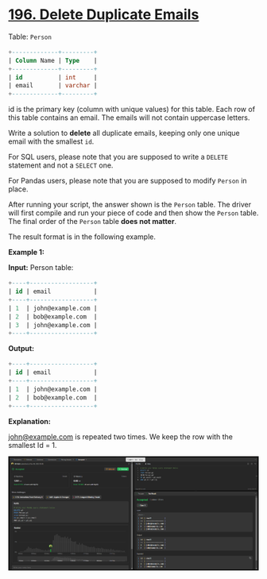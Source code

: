 # [196. Delete Duplicate Emails](https://leetcode.com/problems/delete-duplicate-emails/)

Table: `Person`

```sql
+-------------+---------+
| Column Name | Type    |
+-------------+---------+
| id          | int     |
| email       | varchar |
+-------------+---------+
```

id is the primary key (column with unique values) for this table.
Each row of this table contains an email. The emails will not contain uppercase letters.

Write a solution to **delete** all duplicate emails, keeping only one unique email with the smallest `id`.

For SQL users, please note that you are supposed to write a `DELETE` statement and not a `SELECT` one.

For Pandas users, please note that you are supposed to modify `Person` in place.

After running your script, the answer shown is the `Person` table. The driver will first compile and run your piece of code and then show the `Person` table. The final order of the `Person` table **does not matter**.

The result format is in the following example.

**Example 1:**

**Input:**
Person table:

```sql
+----+------------------+
| id | email            |
+----+------------------+
| 1  | john@example.com |
| 2  | bob@example.com  |
| 3  | john@example.com |
+----+------------------+
```

**Output:**

```sql
+----+------------------+
| id | email            |
+----+------------------+
| 1  | john@example.com |
| 2  | bob@example.com  |
+----+------------------+
```

**Explanation:**

<john@example.com> is repeated two times. We keep the row with the smallest Id = 1.

![ALT TEXT](./ss.png)
